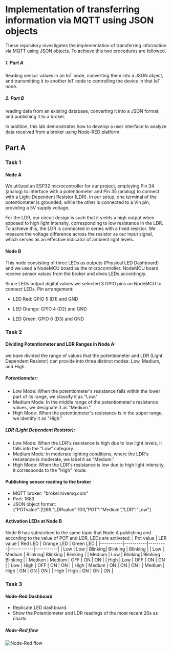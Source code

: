 # Implementation of transferring information via MQTT using JSON objects

These repository investigates the implementation of transferring information via MQTT using JSON objects. To achieve this two procedures are followed. 
##### 1. Part A
Reading sensor values in an IoT node, converting them into a JSON object, and transmitting it to another IoT node  to controlling the device in that IoT node. 
##### 2. Part B
reading data from an existing database, converting it into a JSON format, and publishing it to a broker.

In addition, this lab demonstrates how to develop a user interface to
analyze data received from a broker using Node-RED platform

## Part A
### Task 1
#### Node A

We utilized an ESP32 microcontroller for our project, employing Pin 34 (analog) to interface with a potentiometer and Pin 35 (analog) to connect with a Light-Dependent Resistor (LDR). In our setup, one terminal of the potentiometer is grounded, while the other is connected to a Vin pin, providing a 5V supply voltage.

For the LDR, our circuit design is such that it yields a high output when exposed to high light intensity, corresponding to low resistance in the LDR. To achieve this, the LDR is connected in series with a fixed resistor. We measure the voltage difference across the resistor as our input signal, which serves as an effective indicator of ambient light levels.

#### Node B
This node consisting of three LEDs as outputs (Physical LED Dashboard) and we used a NodeMCU board as the microcontroller. NodeMCU board receive sensor values from the broker and dives LEDs accordingly.

Since LEDs output digital values we selected 3 GPIO pins on NodeMCU to connect LEDs.
Pin arrangement:

- LED Red: 		GPIO 5 (D1) and GND

- LED Orange:		GPIO 4 (D2) and GND

- LED  Green: 		GPIO 0 (D3) and GND

### Task 2
#### Dividing Potentiometer and LDR Ranges in Node A:
we have divided the range of values that the potentiometer and LDR (Light Dependent Resistor) can provide into three distinct modes: Low, Medium, and High.
##### Potentiometer:
- Low Mode: When the potentiometer's resistance falls within the lower part of its range, we classify it as "Low."
- Medium Mode: In the middle range of the potentiometer's resistance values, we designate it as "Medium."
- High Mode: When the potentiometer's resistance is in the upper range, we identify it as "High."

##### LDR (Light Dependent Resistor):
- Low Mode: When the LDR's resistance is high due to low light levels, it falls into the "Low" category.
- Medium Mode: In moderate lighting conditions, where the LDR's resistance is moderate, we label it as "Medium."
- High Mode: When the LDR's resistance is low due to high light intensity, it corresponds to the "High" mode.

#### Publishing sensor reading to the broker
- MQTT broker:		"broker.hivemq.com"
-  Port:			1883
-  JSON object format: 
  {"POTvalue":2269,"LDRvalue":103,"POT":"Medium","LDR":"Low"}

#### Activation LEDs at Node B
Node B has subscribed to the same topic that Node A publishing and according to the value of POT and LDR, LEDs are activated.
| Pot value | LER value | Red LED | Orange LED | Green LED |
|-----------|-----------|---------|------------|-----------|
| Low       | Low       | Blinking| Blinking   | Blinking  |
| Low       | Medium    | Blinking| Blinking   | Blinking  |
| Medium    | Low       | Blinking| Blinking   | Blinking  |
| Medium    | Medium    | OFF     | ON         | ON        |
| High      | Low       | OFF     | ON         | ON        |
| Low       | High      | OFF     | ON         | ON        |
| High      | Medium    | ON      | ON         | ON        |
| Medium    | High      | ON      | ON         | ON        |
| High      | High      | ON      | ON         | ON        |

### Task 3
#### Node-Red Dashboard
- Replicate LED dashboard.
- Show the Potentiometer and LDR readings of the most recent 20s as charts.

##### Node-Red flow
![Node-Red flow](url)






